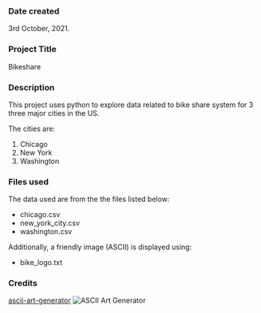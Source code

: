 
### Date created
3rd October, 2021.

### Project Title
Bikeshare

### Description
This project uses python to explore data related to bike share system for 3 three major cities in the US. 

The cities are:
1. Chicago
2. New York
3. Washington

### Files used
The data used are from the the files listed below:
* chicago.csv
* new_york_city.csv
* washington.csv

Additionally, a friendly image (ASCII) is displayed using:
* bike_logo.txt

### Credits
[ascii-art-generator](https://www.ascii-art-generator.org/)
![ASCII Art Generator](https://www.ascii-art-generator.org/res/logo.svg)


